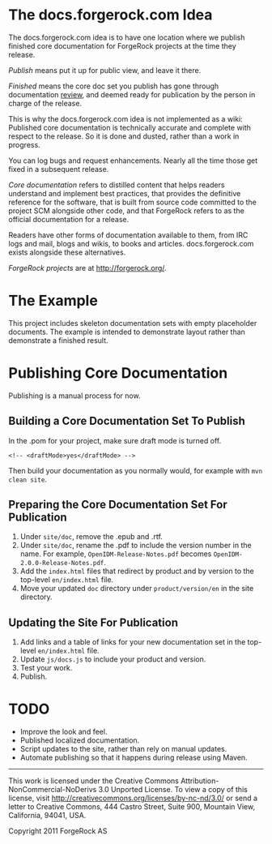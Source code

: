 # The docs.forgerock.com Idea

The docs.forgerock.com idea is to have one location where we publish
finished core documentation for ForgeRock projects at the time they release.

*Publish* means put it up for public view, and leave it there.

*Finished* means the core doc set you publish has gone through documentation
[review](https://wikis.forgerock.org/confluence/display/devcom/Review+Process),
and deemed ready for publication by the person in charge of the release.

This is why the docs.forgerock.com idea is not implemented as a wiki:
Published core documentation is technically accurate and complete with
respect to the release. So it is done and dusted, rather than a work in
progress.

You can log bugs and request enhancements. Nearly all the time those get
fixed in a subsequent release.

*Core documentation* refers to distilled content that helps readers understand
and implement best practices, that provides the definitive reference for the
software, that is built from source code committed to the project SCM alongside
other code, and that ForgeRock refers to as the official documentation for a
release.

Readers have other forms of documentation available to them, from IRC logs
and mail, blogs and wikis, to books and articles. docs.forgerock.com exists
alongside these alternatives.

*ForgeRock projects* are at <http://forgerock.org/>.


# The Example

This project includes skeleton documentation sets with empty placeholder
documents. The example is intended to demonstrate layout rather than
demonstrate a finished result.


# Publishing Core Documentation

Publishing is a manual process for now.


## Building a Core Documentation Set To Publish

In the .pom for your project, make sure draft mode is turned off.

    <!-- <draftMode>yes</draftMode> -->

Then build your documentation as you normally would, for example
with `mvn clean site`.

## Preparing the Core Documentation Set For Publication

1.  Under `site/doc`, remove the .epub and .rtf.
2.  Under `site/doc`, rename the .pdf to include the version number in the
    name. For example, `OpenIDM-Release-Notes.pdf` becomes
    `OpenIDM-2.0.0-Release-Notes.pdf`.
3.  Add the `index.html` files that redirect by product and by version to
    the top-level `en/index.html` file.
4.  Move your updated `doc` directory under `product/version/en` in the site
    directory.


## Updating the Site For Publication

1.  Add links and a table of links for your new documentation set in the
    top-level `en/index.html` file.
2.  Update `js/docs.js` to include your product and version.
3.  Test your work.
4.  Publish.


# TODO

* Improve the look and feel.
* Published localized documentation.
* Script updates to the site, rather than rely on manual updates.
* Automate publishing so that it happens during release using Maven.


* * *
This work is licensed under the Creative Commons
Attribution-NonCommercial-NoDerivs 3.0 Unported License.
To view a copy of this license, visit
<http://creativecommons.org/licenses/by-nc-nd/3.0/>
or send a letter to Creative Commons, 444 Castro Street,
Suite 900, Mountain View, California, 94041, USA.

Copyright 2011 ForgeRock AS